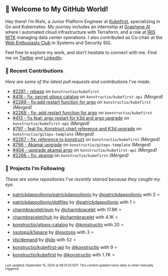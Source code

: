 <!-- DO NOT EDIT THIS FILE DIRECTLY! This file was automatically generated from the tool in this repo. -->

## 🌟 Welcome to My GitHub World!

Hey there! I’m Rishi, a Junior Platform Engineer at [Kubefirst](https://kubefirst.io/), specializing in Go and Kubernetes. My journey includes an internship at [Graphene AI](https://grapheneai.com/) where I automated cloud infrastructure with Terraform, and a role at [IRIS NITK](https://iris.nitk.ac.in/hrms/) managing data center operations. I also contributed as Co-chair at the [Web Enthusiasts Club](https://webclub.nitk.ac.in/) in Systems and Security SIG.

Feel free to explore my work, and don’t hesitate to connect with me. Find me on [Twitter](https://x.com/RishixMonk) and [LinkedIn](https://www.linkedin.com/in/mrrishi373/).

### 🚀 Recent Contributions

*Here are some of the latest pull requests and contributions I’ve made.*


* [#2281 - rebase](https://github.com/konstructio/kubefirst/pull/2281) on `konstructio/kubefirst` 
* [#418 - fix: secret gitops catalog](https://github.com/konstructio/kubefirst-api/pull/418) on `konstructio/kubefirst-api` *(Merged)*
* [#2269 - fix:add restart function for argo](https://github.com/konstructio/kubefirst/pull/2269) on `konstructio/kubefirst` *(Merged)*
* [#2268 - fix: add restart function for argo](https://github.com/konstructio/kubefirst/pull/2268) on `konstructio/kubefirst` 
* [#413 - fix,feat: argo restart for k3d and argo upgrade](https://github.com/konstructio/kubefirst-api/pull/413) on `konstructio/kubefirst-api` *(Merged)*
* [#797 - feat,fix: Konstruct chart reference and K3d upgrade](https://github.com/konstructio/gitops-template/pull/797) on `konstructio/gitops-template` *(Merged)*
* [#2267 - fix: reference to konstruct](https://github.com/konstructio/kubefirst/pull/2267) on `konstructio/kubefirst` *(Merged)*
* [#796 - Akamai upgrade](https://github.com/konstructio/gitops-template/pull/796) on `konstructio/gitops-template` *(Merged)*
* [#404 - upgrade akamai argo](https://github.com/konstructio/kubefirst-api/pull/404) on `konstructio/kubefirst-api` *(Merged)*
* [#2266 - fix: akamai](https://github.com/konstructio/kubefirst/pull/2266) on `konstructio/kubefirst` *(Merged)*

### 🌟 Projects I’m Following

*These are some repositories I’ve recently starred because they caught my eye.*


* [patrickdappollonio/patrickdappollonio](https://github.com/patrickdappollonio/patrickdappollonio) by [@patrickdappollonio](https://github.com/patrickdappollonio) with 2 ⭐️
* [patrickdappollonio/dotfiles](https://github.com/patrickdappollonio/dotfiles) by [@patrickdappollonio](https://github.com/patrickdappollonio) with 1 ⭐️
* [charmbracelet/gum](https://github.com/charmbracelet/gum) by [@charmbracelet](https://github.com/charmbracelet) with 17.8K ⭐️
* [charmbracelet/huh](https://github.com/charmbracelet/huh) by [@charmbracelet](https://github.com/charmbracelet) with 4.1K ⭐️
* [konstructio/gitops-catalog](https://github.com/konstructio/gitops-catalog) by [@konstructio](https://github.com/konstructio) with 20 ⭐️
* [ssotops/k1space](https://github.com/ssotops/k1space) by [@ssotops](https://github.com/ssotops) with 3 ⭐️
* [jdx/demand](https://github.com/jdx/demand) by [@jdx](https://github.com/jdx) with 52 ⭐️
* [konstructio/kubefirst-api](https://github.com/konstructio/kubefirst-api) by [@konstructio](https://github.com/konstructio) with 9 ⭐️
* [konstructio/kubefirst](https://github.com/konstructio/kubefirst) by [@konstructio](https://github.com/konstructio) with 1.7K ⭐️

<sub><small>Last updated: September 15, 2024 at 08:31:25 EDT. This content updates twice daily or when manually triggered.</small></sub>
